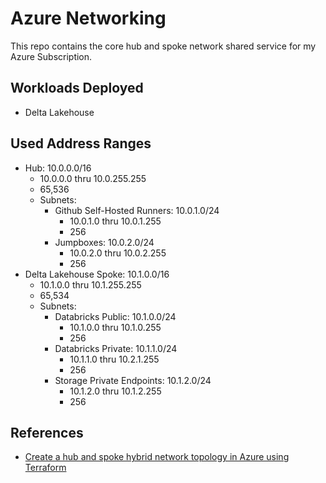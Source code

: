 # Azure Networking

This repo contains the core hub and spoke network shared service for my Azure Subscription.

## Workloads Deployed

- Delta Lakehouse

## Used Address Ranges

- Hub: 10.0.0.0/16
  - 10.0.0.0 thru 10.0.255.255
  - 65,536
  - Subnets:
    - Github Self-Hosted Runners: 10.0.1.0/24
      - 10.0.1.0 thru 10.0.1.255
      - 256
    - Jumpboxes: 10.0.2.0/24
      - 10.0.2.0 thru 10.0.2.255
      - 256
- Delta Lakehouse Spoke: 10.1.0.0/16
    - 10.1.0.0 thru 10.1.255.255
    - 65,534
    - Subnets:
      - Databricks Public: 10.1.0.0/24 
        - 10.1.0.0 thru 10.1.0.255
        - 256
      - Databricks Private: 10.1.1.0/24 
        - 10.1.1.0 thru 10.2.1.255
        - 256
      - Storage Private Endpoints: 10.1.2.0/24 
        - 10.1.2.0 thru 10.1.2.255
        - 256

## References

- [Create a hub and spoke hybrid network topology in Azure using Terraform](https://docs.microsoft.com/en-us/azure/developer/terraform/hub-spoke-introduction)